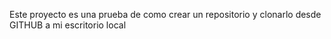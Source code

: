 Este proyecto es una prueba de como crear un repositorio y clonarlo desde GITHUB a mi escritorio local
